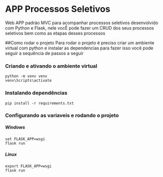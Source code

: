# APP Processos Seletivos
Web APP padrão MVC para acompanhar processos seletivos desenvolvido com Python e Flask, nele vocÊ pode fazer um CRUD dos seus processos seletivos bem como as etapas desses processos



##Como rodar o projeto
Para rodar o projeto é preciso criar um ambiente virtual com python e instalar as dependencias para fazer isso você pode seguir a sequência de passos a seguir

### Criando e ativando o ambiente virtual

    python -m venv venv
    venv\Scripts\activate

### Instalando dependências
    
    pip install -r requirements.txt

### Configurando as variaveis e rodando o projeto

##### Windows
    set FLASK_APP=wsgi
    flask run

##### Linux
    export FLASK_APP=wsgi
    flask run
